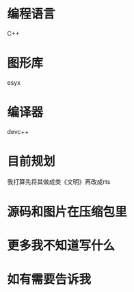 # 编程语言 
  C++ 
# 图形库 
  esyx
# 编译器 
  devc++
# 目前规划
  我打算先将其做成类《文明》再改成rts
# 源码和图片在压缩包里
# 更多我不知道写什么  
# 如有需要告诉我
